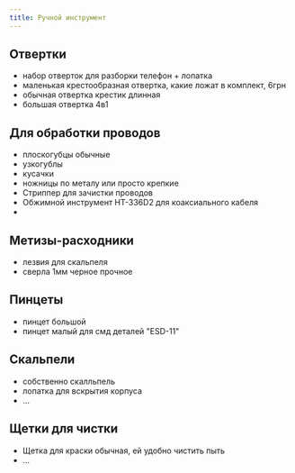 ```yaml
---
title: Ручной инструмент
---
```



## Отвертки
- набор отверток для разборки телефон + лопатка
- маленькая крестообразная отвертка, какие ложат в комплект, 6грн
- обычная отвертка крестик длинная
- большая отвертка 4в1

## Для обработки проводов
- плоскогубцы обычные
- узкогублы
- кусачки
- ножницы по металу или просто крепкие
- Стриппер для зачистки проводов
- Обжимной инструмент HT-336D2 для коаксиального кабеля
- 


## Метизы-расходники
- лезвия для скальпеля
- сверла 1мм черное прочное

## Пинцеты
- пинцет большой
- пинцет малый для смд деталей "ESD-11"


## Скальпели
- собственно скалльпель
- лопатка для вскрытия корпуса
- ...


## Щетки для чистки
- Щетка для краски обычная, ей удобно чистить пыть
- ...
